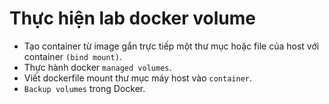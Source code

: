 # Thực hiện lab docker volume
- Tạo container từ image gắn trực tiếp một thư mục hoặc file của host với container `(bind mount)`.
- Thực hành docker `managed volumes`.
- Viết dockerfile mount thư mục máy host vào `container`.
- `Backup volumes` trong Docker.